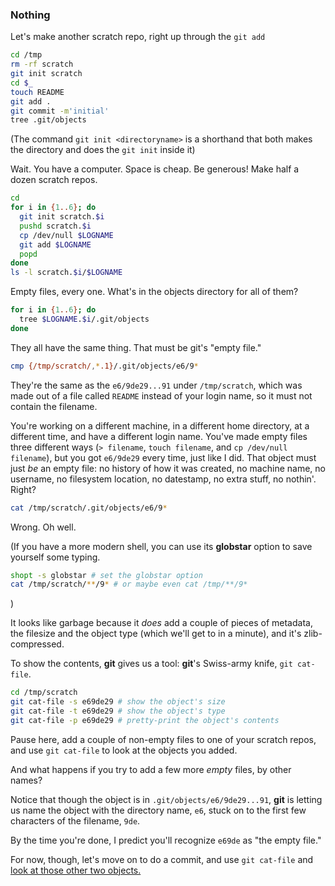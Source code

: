 ### Nothing

Let's make another scratch repo, right up through the ```git add```
```bash
cd /tmp
rm -rf scratch
git init scratch
cd $_
touch README
git add .
git commit -m'initial'
tree .git/objects
```

(The command ```git init <directoryname>``` is a shorthand
that both makes the directory and does the ```git init``` inside it)

Wait.
You have a computer.
Space is cheap.
Be generous!
Make half a dozen scratch repos.

```bash
cd
for i in {1..6}; do
  git init scratch.$i
  pushd scratch.$i
  cp /dev/null $LOGNAME
  git add $LOGNAME
  popd
done
ls -l scratch.$i/$LOGNAME
```

Empty files, every one.
What's in the objects directory for all of them?

```bash
for i in {1..6}; do
  tree $LOGNAME.$i/.git/objects
done
```

They all have the same thing. That must be git's "empty file."

```bash
cmp {/tmp/scratch/,*.1}/.git/objects/e6/9*
```

They're the same as the ```e6/9de29...91``` under ```/tmp/scratch```,
which was made out of a file called ```README``` instead of your login name,
so it must not contain the filename.

You're working on a different machine, in a different home directory, at a different time, and have a different login name.
You've made empty files three different ways (```> filename```, ```touch filename```, and ```cp /dev/null filename```),
but you got ```e6/9de29``` every time, just like I did. That object must just *be* an empty file:
no history of how it was created, no machine name, no username, no filesystem location, no datestamp, no extra stuff, no nothin'. Right?

```bash
cat /tmp/scratch/.git/objects/e6/9*
```

Wrong. Oh well.

(If you have a more modern shell,
you can use its **globstar** option
to save yourself some typing.

```bash
shopt -s globstar # set the globstar option
cat /tmp/scratch/**/9* # or maybe even cat /tmp/**/9*
```

)

It looks like garbage because it *does* add a couple of pieces of metadata, the filesize and the object type (which we'll get to in a minute), and it's zlib-compressed.

To show the contents, **git** gives us a tool: **git**'s Swiss-army knife, ```git cat-file```.

```bash
cd /tmp/scratch
git cat-file -s e69de29 # show the object's size
git cat-file -t e69de29 # show the object's type
git cat-file -p e69de29 # pretty-print the object's contents
```

Pause here, add a couple of non-empty files to one of your scratch repos, and use ```git cat-file``` to look at the objects you added.

And what happens if you try to add a few more *empty* files, by other names?

Notice that though the object is in ```.git/objects/e6/9de29...91```,
**git** is letting us name the object with the directory name, ```e6```, stuck on to the first few characters of the filename, ```9de```.

By the time you're done, I predict you'll recognize ```e69de``` as "the empty file."

For now, though, let's move on to do a commit, and use ```git cat-file``` and
[look at those other two objects.](https://github.com/jsh/git-internals/blob/new-course/repos/two-new-object-types.md)
